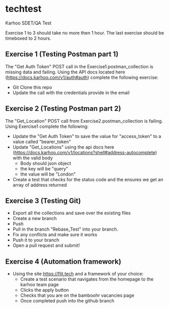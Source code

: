# techtest


Karhoo SDET/QA Test

Exercise 1 to 3 should take no more then 1 hour. The last exercise should be timeboxed to 2 hours.

 
## Exercise 1 (Testing Postman part 1)
The "Get Auth Token" POST call in the Exercise1.postman_collection is missing data and failing. Using the API docs located here (https://docs.karhoo.com/v1/auth#auth) complete the following exercise:
- Git Clone this repo
- Update the call with the credentials provide in the email 

## Exercise 2 (Testing Postman part 2)
The "Get_Location" POST call from Exercise2.postman_collection is failing. Using Exercise1 complete the following:

- Update the "Get Auth Token" to save the value for "access_token" to a value called "bearer_token"
- Update "Get_Locations" using the api docs here (https://docs.karhoo.com/v1/locations?shell#address-autocomplete) with the valid body
  - Body should json object 
  - the key will be "query"
  - the value will be "London"
- Create a test that checks for the status code and the ensures we get an array of address returned

## Exercise 3 (Testing Git)

- Export all the collections and save over the existing files
- Create a new branch
- Push
- Pull in the branch "Rebase_Test" into your branch.
- Fix any conflicts and make sure it works
- Push it to your branch
- Open a pull request and submit!

## Exercise 4 (Automation framework)

- Using the site https://flit.tech and a framework of your choice:
  - Create a test scenario that navigates from the homepage to the karhoo team page
  - Clicks the apply button
  - Checks that you are on the bamboohr vacancies page
  - Once completed push into the github branch
